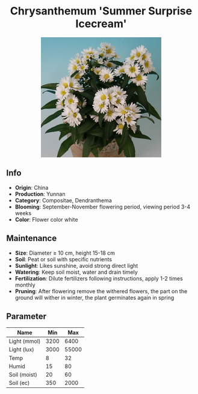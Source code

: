 <h1 align='center'>Chrysanthemum 'Summer Surprise Icecream'</h1>
<p align="center">
    <img 
        align='center'
        width='320'
        src="../images/chrysanthemum summer surprise icecream.png" 
        alt='Chrysanthemum 'Summer Surprise Icecream'' />
</p>

## Info

 - **Origin**: China
 - **Production**: Yunnan
 - **Category**: Compositae, Dendranthema
 - **Blooming**: September-November flowering period, viewing period 3-4 weeks
 - **Color**: Flower color white

## Maintenance

 - **Size**: Diameter ≥ 10 cm, height 15-18 cm
 - **Soil**: Peat or soil with specific nutrients
 - **Sunlight**: Likes sunshine, avoid strong direct light
 - **Watering**: Keep soil moist, water and drain timely
 - **Fertilization**: Dilute fertilizers following instructions, apply 1-2 times monthly
 - **Pruning**: After flowering remove the withered flowers, the part on the ground will wither in winter, the plant germinates again in spring

## Parameter

| Name         | Min  | Max   |
|--------------|------|-------|
| Light (mmol) | 3200 | 6400  |
| Light (lux)  | 3000 | 55000 |
| Temp         | 8    | 32    |
| Humid        | 15   | 80    |
| Soil (moist) | 20   | 60    |
| Soil (ec)    | 350  | 2000  |